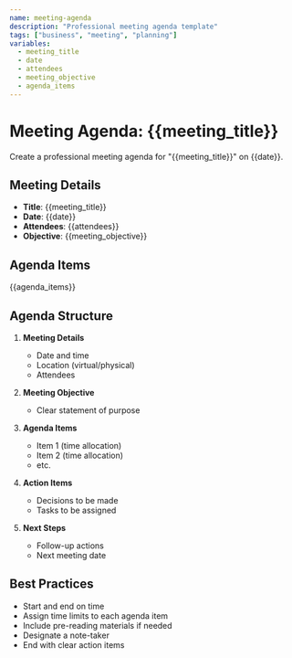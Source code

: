 ```yaml
---
name: meeting-agenda
description: "Professional meeting agenda template"
tags: ["business", "meeting", "planning"]
variables:
  - meeting_title
  - date
  - attendees
  - meeting_objective
  - agenda_items
---
```

# Meeting Agenda: {{meeting_title}}

Create a professional meeting agenda for "{{meeting_title}}" on {{date}}.

## Meeting Details
- **Title**: {{meeting_title}}
- **Date**: {{date}}
- **Attendees**: {{attendees}}
- **Objective**: {{meeting_objective}}

## Agenda Items
{{agenda_items}}

## Agenda Structure
1. **Meeting Details**
   - Date and time
   - Location (virtual/physical)
   - Attendees

2. **Meeting Objective**
   - Clear statement of purpose

3. **Agenda Items**
   - Item 1 (time allocation)
   - Item 2 (time allocation)
   - etc.

4. **Action Items**
   - Decisions to be made
   - Tasks to be assigned

5. **Next Steps**
   - Follow-up actions
   - Next meeting date

## Best Practices
- Start and end on time
- Assign time limits to each agenda item
- Include pre-reading materials if needed
- Designate a note-taker
- End with clear action items